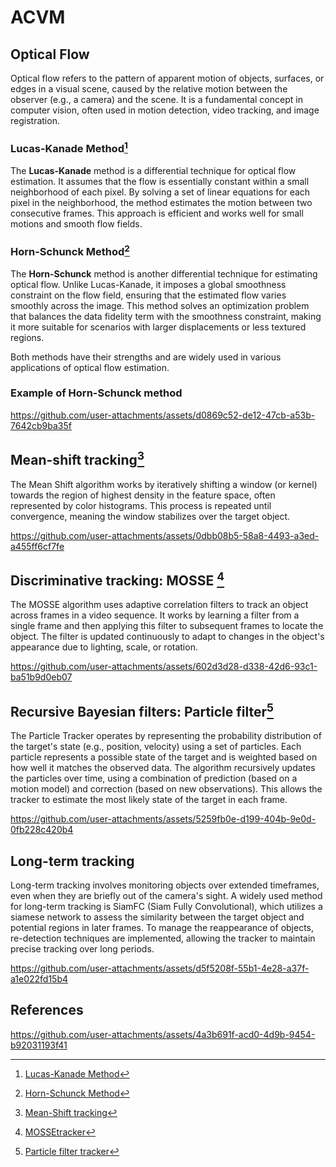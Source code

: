 # ACVM


## Optical Flow

Optical flow refers to the pattern of apparent motion of objects, surfaces, or edges in a visual scene, caused by the relative motion between the observer (e.g., a camera) and the scene. It is a fundamental concept in computer vision, often used in motion detection, video tracking, and image registration.

### Lucas-Kanade Method[^1]
The **Lucas-Kanade** method is a differential technique for optical flow estimation. It assumes that the flow is essentially constant within a small neighborhood of each pixel. By solving a set of linear equations for each pixel in the neighborhood, the method estimates the motion between two consecutive frames. This approach is efficient and works well for small motions and smooth flow fields.

### Horn-Schunck Method[^2]

The **Horn-Schunck** method is another differential technique for estimating optical flow. Unlike Lucas-Kanade, it imposes a global smoothness constraint on the flow field, ensuring that the estimated flow varies smoothly across the image. This method solves an optimization problem that balances the data fidelity term with the smoothness constraint, making it more suitable for scenarios with larger displacements or less textured regions.

Both methods have their strengths and are widely used in various applications of optical flow estimation.

### Example of Horn-Schunck method
https://github.com/user-attachments/assets/d0869c52-de12-47cb-a53b-7642cb9ba35f


## Mean-shift tracking[^3]
The Mean Shift algorithm works by iteratively shifting a window (or kernel) towards the region of highest density in the feature space, often represented by color histograms. This process is repeated until convergence, meaning the window stabilizes over the target object.

https://github.com/user-attachments/assets/0dbb08b5-58a8-4493-a3ed-a455ff6cf7fe


## Discriminative tracking: MOSSE [^4]
The MOSSE algorithm uses adaptive correlation filters to track an object across frames in a video sequence. It works by learning a filter from a single frame and then applying this filter to subsequent frames to locate the object. The filter is updated continuously to adapt to changes in the object's appearance due to lighting, scale, or rotation.

https://github.com/user-attachments/assets/602d3d28-d338-42d6-93c1-ba51b9d0eb07

## Recursive Bayesian filters: Particle filter[^5]
The Particle Tracker operates by representing the probability distribution of the target's state (e.g., position, velocity) using a set of particles. Each particle represents a possible state of the target and is weighted based on how well it matches the observed data. The algorithm recursively updates the particles over time, using a combination of prediction (based on a motion model) and correction (based on new observations). This allows the tracker to estimate the most likely state of the target in each frame.

https://github.com/user-attachments/assets/5259fb0e-d199-404b-9e0d-0fb228c420b4


## Long-term tracking
Long-term tracking involves monitoring objects over extended timeframes, even when they are briefly out of the camera's sight. A widely used method for long-term tracking is SiamFC (Siam Fully Convolutional), which utilizes a siamese network to assess the similarity between the target object and potential regions in later frames. To manage the reappearance of objects, re-detection techniques are implemented, allowing the tracker to maintain precise tracking over long periods.


https://github.com/user-attachments/assets/d5f5208f-55b1-4e28-a37f-a1e022fd15b4







## References
[^1]: [Lucas-Kanade Method](https://www.researchgate.net/publication/215458777_An_Iterative_Image_Registration_Technique_with_an_Application_to_Stereo_Vision_IJCAI)
[^2]: [Horn-Schunck Method](https://www.sciencedirect.com/science/article/abs/pii/0004370281900242)
[^3]: [Mean-Shift tracking](https://comaniciu.net/Papers/KernelTracking.pdf)
[^4]: [MOSSEtracker](https://www.researchgate.net/publication/221362729_Visual_object_tracking_using_adaptive_correlation_filters)
[^5]: [Particle filter tracker](https://vision.ee.ethz.ch/publications/get_abstract.cgi?articles=247&mode=&lang=en)

















https://github.com/user-attachments/assets/4a3b691f-acd0-4d9b-9454-b92031193f41






